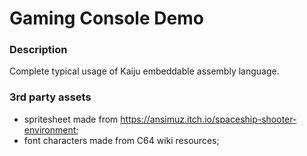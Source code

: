 # Gaming Console Demo

### Description
Complete typical usage of Kaiju embeddable assembly language.

### 3rd party assets
- spritesheet made from https://ansimuz.itch.io/spaceship-shooter-environment;
- font characters made from C64 wiki resources;
